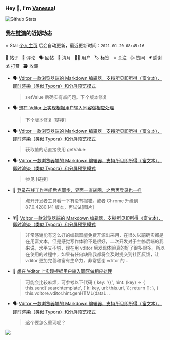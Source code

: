 ### Hey 👋, I'm [Vanessa](http://vanessa.b3log.org/)!

![Github Stats](https://github-readme-stats.vercel.app/api?username=Vanessa219&show_icons=true)

<!--events start -->

### 我在[链滴](https://ld246.com)的近期动态

⭐️ Star [个人主页](https://github.com/Vanessa219/Vanessa219) 后会自动更新，最近更新时间：`2021-01-20 08:45:16`

📝 帖子 &nbsp; 💬 评论 &nbsp; 🗣 回帖 &nbsp; 🌙 清月 &nbsp; 👨‍💻 用户 &nbsp; 🏷️ 标签 &nbsp; ⭐️ 关注 &nbsp; 👍 赞同 &nbsp; 💗 感谢 &nbsp; 💰 打赏 &nbsp; 🗃 收藏

* 🗣 [Vditor 一款浏览器端的 Markdown 编辑器，支持所见即所得（富文本）、即时渲染（类似 Typora）和分屏预览模式](https://ld246.com/article/1549638745630/comment/1610894404308#comments)

  > setValue 后确实有点问题。下个版本修复
* 🗣 [想在 Vditor 上实现根据用户输入同容做相应处理](https://ld246.com/article/1610851570820/comment/1610945109821#comments)

  > 下个版本修复 [链接]
* 🗣 [Vditor 一款浏览器端的 Markdown 编辑器，支持所见即所得（富文本）、即时渲染（类似 Typora）和分屏预览模式](https://ld246.com/article/1549638745630/comment/1611042756026#comments)

  > 获取值的话直接使用 getValue
* 🗣 [Vditor 一款浏览器端的 Markdown 编辑器，支持所见即所得（富文本）、即时渲染（类似 Typora）和分屏预览模式](https://ld246.com/article/1549638745630/comment/1611040380146#comments)

  > 参见 [链接]
* 💬 [登录在线工作空间后点同步，界面一直转圈，之后再登录也一样](https://ld246.com/article/1610884722430/comment/1610988044704#comments)

  > 点开开发者工具看一下有没有报错。或者 Chrome 升级到 87.0.4280.141 版本，再试试[图片]
* 💗💬 [Vditor 一款浏览器端的 Markdown 编辑器，支持所见即所得（富文本）、即时渲染（类似 Typora）和分屏预览模式](https://ld246.com/article/1549638745630/comment/1610960845600#comments)

  > 非常感谢能有这么好的编辑器能免费开源出来用，在很久以前确实都是在用富文本，但是感觉写作体验不是很好，二次开发对于主修后端的我来说，水平又不够，现在用 vditor 后发现体验真的好了很多很多。所以在使用的过程中，如果有任何缺陷我都将会及时提交到社区反馈，让 vditor 更加完善和富有生命力，非常感谢 vditor 的 ..
* 💬 [想在 Vditor 上实现根据用户输入同容做相应处理](https://ld246.com/article/1610851570820/comment/1610855727304#comments)

  > 可能会比较麻烦，可参考以下代码 { key: '{{', hint: (key) =&gt; { this.send('searchtemplate', { k: key, url: this.url, }); return []; }, } this.vditore.vditor.hint.genHTML(dataL ..
* 🗣 [Vditor 一款浏览器端的 Markdown 编辑器，支持所见即所得（富文本）、即时渲染（类似 Typora）和分屏预览模式](https://ld246.com/article/1549638745630/comment/1610770070949#comments)

  > 这个要怎么重现呢？


<!--events end -->

<a title="Hits" target="_blank" href="https://github.com/Vanessa219/Vanessa219"><img src="https://hits.b3log.org/Vanessa219/Vanessa219.svg"></a>
